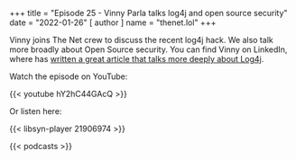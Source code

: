 +++
title = "Episode 25 - Vinny Parla talks log4j and open source security"
date = "2022-01-26"
[ author ]
  name = "thenet.lol"
+++

Vinny joins The Net crew to discuss the recent log4j hack. We also talk more broadly about Open Source security. You can find Vinny on LinkedIn, where has [written a great article that talks more deeply about Log4j](https://www.linkedin.com/pulse/why-log4j-exploit-so-serious-vinny-parla/).

Watch the episode on YouTube:

{{< youtube hY2hC44GAcQ >}}

Or listen here:

{{< libsyn-player 21906974 >}}

{{< podcasts >}}
